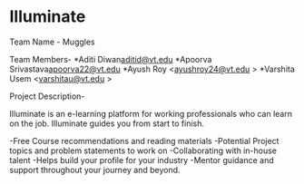 # Illuminate
Team Name - Muggles

Team Members- 
 *Aditi Diwan<aditid@vt.edu>
 *Apoorva Srivastava<apoorva22@vt.edu>
 *Ayush Roy <ayushroy24@vt.edu >
 *Varshita Usem <varshitau@vt.edu >
 
Project Description-

Illuminate is an e-learning platform for working professionals who can learn on the job. Illuminate guides you from start to finish.  

-Free Course recommendations and reading materials
-Potential Project topics and problem statements to work on 
-Collaborating with in-house talent
-Helps build your profile for your industry 
-Mentor guidance and support throughout your journey and beyond.
